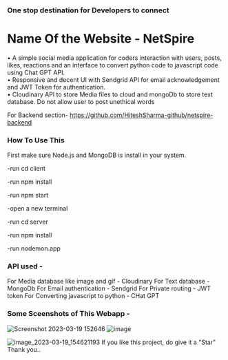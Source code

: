 ### One stop destination for Developers to connect
# Name Of the Website - NetSpire                                

•	A simple social media application for coders interaction with users, posts, likes, reactions and an interface to convert python code to javascript  code using Chat GPT API.                                                                                  
•	Responsive and decent UI with Sendgrid API for email acknowledgement and JWT Token for authentication.                                                            
•	 Cloudinary API to store Media files to cloud and mongoDb to store text database. Do not allow user to post unethical words                                                 
                                                              
                                                              
For Backend section- https://github.com/HiteshSharma-github/netspire-backend
### How To Use This


First make sure Node.js and MongoDB is install in your system.

-run cd client                                                          

-run npm install                                                

-run npm start                                                      

-open a new terminal                                                          

-run cd server                                                            

-run npm install                                            

-run nodemon.app                                                  



### API used -
For Media database like image and gif - Cloudinary
For Text database - MongoDb
For Email authentication - Sendgrid
For Private routing - JWT token
For Converting javascript to python - CHat GPT

### Some Sceenshots of This Webapp -
![Screenshot 2023-03-19 152646](https://user-images.githubusercontent.com/85629794/226168600-e869541e-6e3d-4ff7-90c1-3e5208932941.png)
![image](https://user-images.githubusercontent.com/85629794/226168662-6066ada0-4f06-415c-9f28-f80e2670a67f.png)



![image_2023-03-19_154621193](https://user-images.githubusercontent.com/85629794/226168765-2ce5290e-128b-44df-8547-7e08a0c5a540.png)
If you like this project, do give it a "Star" Thank you..
